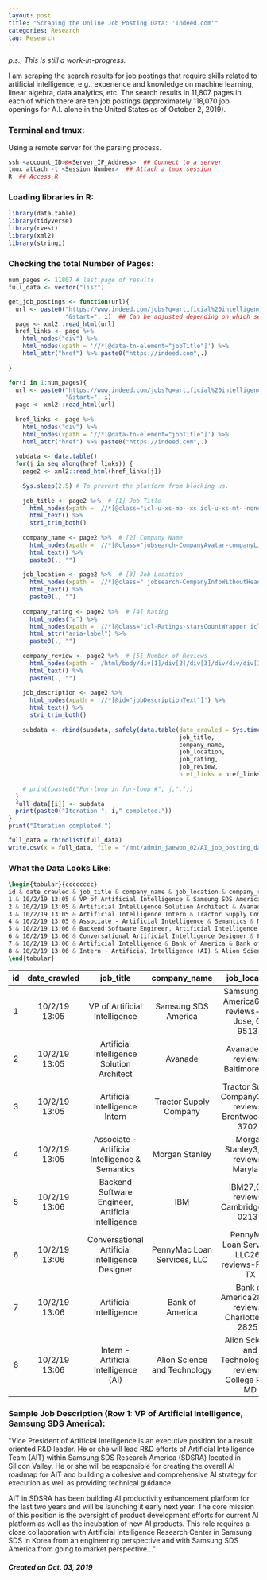 ```yaml
---
layout: post
title: "Scraping the Online Job Posting Data: 'Indeed.com'"
categories: Research
tag: Research
---
```


_p.s., This is still a work-in-progress._

I am scraping the search results for job postings that require skills related to artificial intelligence; e.g., experience and knowledge on machine learning, linear algebra, data analytics, etc. The search results in 11,807 pages in each of which there are ten job postings (approximately 118,070 job openings for A.I. alone in the United States as of October 2, 2019).

### Terminal and tmux:
Using a remote server for the parsing process.
```r
ssh <account_ID>@<Server_IP_Address>  ## Connect to a server
tmux attach -t <Session Number>  ## Attach a tmux session
R  ## Access R
```

### Loading libraries in R:
```r
library(data.table)
library(tidyverse)
library(rvest)
library(xml2)
library(stringi)
```

### Checking the total Number of Pages:

```r
num_pages <- 11807 # last page of results
full_data <- vector("list")

get_job_postings <- function(url){
  url <- paste0("https://www.indeed.com/jobs?q=artificial%20intelligence", 
                "&start=", i)  ## Can be adjusted depending on which search results are to be scraped.
  page <- xml2::read_html(url)
  href_links <- page %>% 
    html_nodes("div") %>%
    html_nodes(xpath = '//*[@data-tn-element="jobTitle"]') %>%
    html_attr("href") %>% paste0("https://indeed.com",.)  
  
}
```

```r
for(i in 1:num_pages){
  url <- paste0("https://www.indeed.com/jobs?q=artificial%20intelligence", 
                "&start=", i)
  page <- xml2::read_html(url)
  
  href_links <- page %>% 
    html_nodes("div") %>%
    html_nodes(xpath = '//*[@data-tn-element="jobTitle"]') %>%
    html_attr("href") %>% paste0("https://indeed.com",.)
  
  subdata <- data.table()
  for(j in seq_along(href_links)) {
    page2 <- xml2::read_html(href_links[j])
  
    Sys.sleep(2.5) # To prevent the platform from blocking us.
    
    job_title <- page2 %>%  # [1] Job Title
      html_nodes(xpath = '//*[@class="icl-u-xs-mb--xs icl-u-xs-mt--none  jobsearch-JobInfoHeader-title"]') %>%
      html_text() %>%
      stri_trim_both()
    
    company_name <- page2 %>%  # [2] Company Name
      html_nodes(xpath = '//*[@class="jobsearch-CompanyAvatar-companyLink"]') %>%
      html_text() %>%
      paste0(., "")
    
    job_location <- page2 %>%  # [3] Job Location
      html_nodes(xpath = '//*[@class=" jobsearch-CompanyInfoWithoutHeaderImage jobsearch-CompanyInfoWithReview"]') %>%
      html_text() %>%
      paste0(., "")
    
    company_rating <- page2 %>%  # [4] Rating
      html_nodes("a") %>%
      html_nodes(xpath = '//*[@class="icl-Ratings-starsCountWrapper icl-Ratings-link"]') %>%
      html_attr("aria-label") %>%
      paste0(., "")
    
    company_review <- page2 %>%  # [5] Number of Reviews
      html_nodes(xpath = '/html/body/div[1]/div[2]/div[3]/div/div/div[1]/div[1]/div[1]/div[1]/div/div/div[2]/div/a/div[2]') %>%
      html_text() %>%
      paste0(., "")
    
    job_description <- page2 %>%
      html_nodes(xpath = '//*[@id="jobDescriptionText"]') %>% 
      html_text() %>%
      stri_trim_both()
    
    subdata <- rbind(subdata, safely(data.table(date_crawled = Sys.time(),
                                                job_title,
                                                company_name,
                                                job_location,
                                                job_rating,
                                                job_review,
                                                href_links = href_links[j])))
    
    # print(paste0("For-loop in for-loop #", j,"."))
  }
  full_data[[i]] <- subdata
  print(paste0("Iteration ", i," completed."))
}
print("Iteration completed.")
```

```r
full_data = rbindlist(full_data)
write.csv(x = full_data, file = "/mnt/admin_jaewon_02/AI_job_posting_data/AI_job_posting_data.csv")
```

### What the Data Looks Like:

```latex
\begin{tabular}{cccccccc}
id & date_crawled & job_title & company_name & job_location & company_rating & company_review & href_links \\
1 & 10/2/19 13:05 & VP of Artificial Intelligence & Samsung SDS America & Samsung SDS America6,867 reviews-San Jose, CA 95134 & 4 out of 5 & 6,867 reviews & https://indeed.com/rc/clk?jk=29e6b0cfd4f1ad6e&fccid=da3c7fed78dd1607&vjs=3 \\
2 & 10/2/19 13:05 & Artificial Intelligence Solution Architect & Avanade & Avanade243 reviews-Baltimore, MD & 3.7 out of 5 & 243 reviews & https://indeed.com/rc/clk?jk=c8b32b06ac7c5f37&fccid=5386281035076fdf&vjs=3 \\
3 & 10/2/19 13:05 & Artificial Intelligence Intern & Tractor Supply Company & Tractor Supply Company3,297 reviews-Brentwood, TN 37027 & 3.5 out of 5 & 3,297 reviews & https://indeed.com/rc/clk?jk=4f9e3676b2e5e4c8&fccid=11196309d222f1c1&vjs=3 \\
4 & 10/2/19 13:05 & Associate - Artificial Intelligence & Semantics & Morgan Stanley & Morgan Stanley3,506 reviews-Maryland & 3.9 out of 5 & 3,506 reviews & https://indeed.com/rc/clk?jk=63e1414a8823a284&fccid=0c39fb2c91742dcf&vjs=3 \\
5 & 10/2/19 13:06 & Backend Software Engineer, Artificial Intelligence & IBM & IBM27,074 reviews-Cambridge, MA 02139 & 3.9 out of 5 & 27,074 reviews & https://indeed.com/rc/clk?jk=c6bd906a6276d2d3&fccid=de71a49b535e21cb&vjs=3 \\
6 & 10/2/19 13:06 & Conversational Artificial Intelligence Designer & PennyMac Loan Services, LLC & PennyMac Loan Services, LLC267 reviews-Plano, TX & 3.1 out of 5 & 267 reviews & https://indeed.com/rc/clk?jk=371dc494bc960265&fccid=24c6c21cc329dea7&vjs=3 \\
7 & 10/2/19 13:06 & Artificial Intelligence & Bank of America & Bank of America28,108 reviews-Charlotte, NC 28255 & 3.8 out of 5 & 28,108 reviews & https://indeed.com/rc/clk?jk=8b653788c51d5ef9&fccid=5bd99dfa21c8a490&vjs=3 \\
8 & 10/2/19 13:06 & Intern - Artificial Intelligence (AI) & Alion Science and Technology & Alion Science and Technology227 reviews-College Park, MD & 3.5 out of 5 & 227 reviews & https://indeed.com/rc/clk?jk=2638fb51ee02f970&fccid=1f295927bec6a974&vjs=3 \\
\end{tabular}
```

|  **id** | **date_crawled** | **job_title** | **company_name** | **job_location** | **company_rating** | **company_review** | **href_links** |
| :---: | :---: | :---: | :---: | :---: | :---: | :---: | :---: |
|  1 | 10/2/19 13:05 | VP of Artificial Intelligence | Samsung SDS America | Samsung SDS America6,867 reviews-San Jose, CA 95134 | 4 out of 5 | 6,867 reviews | https://indeed.com/rc/clk?jk=29e6b0cfd4f1ad6e&fccid=da3c7fed78dd1607&vjs=3 |
|  2 | 10/2/19 13:05 | Artificial Intelligence Solution Architect | Avanade | Avanade243 reviews-Baltimore, MD | 3.7 out of 5 | 243 reviews | https://indeed.com/rc/clk?jk=c8b32b06ac7c5f37&fccid=5386281035076fdf&vjs=3 |
|  3 | 10/2/19 13:05 | Artificial Intelligence Intern | Tractor Supply Company | Tractor Supply Company3,297 reviews-Brentwood, TN 37027 | 3.5 out of 5 | 3,297 reviews | https://indeed.com/rc/clk?jk=4f9e3676b2e5e4c8&fccid=11196309d222f1c1&vjs=3 |
|  4 | 10/2/19 13:05 | Associate - Artificial Intelligence & Semantics | Morgan Stanley | Morgan Stanley3,506 reviews-Maryland | 3.9 out of 5 | 3,506 reviews | https://indeed.com/rc/clk?jk=63e1414a8823a284&fccid=0c39fb2c91742dcf&vjs=3 |
|  5 | 10/2/19 13:06 | Backend Software Engineer, Artificial Intelligence | IBM | IBM27,074 reviews-Cambridge, MA 02139 | 3.9 out of 5 | 27,074 reviews | https://indeed.com/rc/clk?jk=c6bd906a6276d2d3&fccid=de71a49b535e21cb&vjs=3 |
|  6 | 10/2/19 13:06 | Conversational Artificial Intelligence Designer | PennyMac Loan Services, LLC | PennyMac Loan Services, LLC267 reviews-Plano, TX | 3.1 out of 5 | 267 reviews | https://indeed.com/rc/clk?jk=371dc494bc960265&fccid=24c6c21cc329dea7&vjs=3 |
|  7 | 10/2/19 13:06 | Artificial Intelligence | Bank of America | Bank of America28,108 reviews-Charlotte, NC 28255 | 3.8 out of 5 | 28,108 reviews | https://indeed.com/rc/clk?jk=8b653788c51d5ef9&fccid=5bd99dfa21c8a490&vjs=3 |
|  8 | 10/2/19 13:06 | Intern - Artificial Intelligence (AI) | Alion Science and Technology | Alion Science and Technology227 reviews-College Park, MD | 3.5 out of 5 | 227 reviews | https://indeed.com/rc/clk?jk=2638fb51ee02f970&fccid=1f295927bec6a974&vjs=3 |

### Sample Job Description (Row 1: VP of Artificial Intelligence, Samsung SDS America):

"Vice President of Artificial Intelligence is an executive position for a result oriented R&D leader. He or she will lead R&D efforts of Artificial Intelligence Team (AIT) within Samsung SDS Research America (SDSRA) located in Silicon Valley. He or she will be responsible for creating the overall AI roadmap for AIT and building a cohesive and comprehensive AI strategy for execution as well as providing technical guidance.

AIT in SDSRA has been building AI productivity enhancement platform for the last two years and will be launching it early next year. The core mission of this position is the oversight of product development efforts for current AI platform as well as the incubation of new AI products. This role requires a close collaboration with Artificial Intelligence Research Center in Samsung SDS in Korea from an engineering perspective and with Samsung SDS America from going to market perspective..."

##### Created on Oct. 03, 2019

